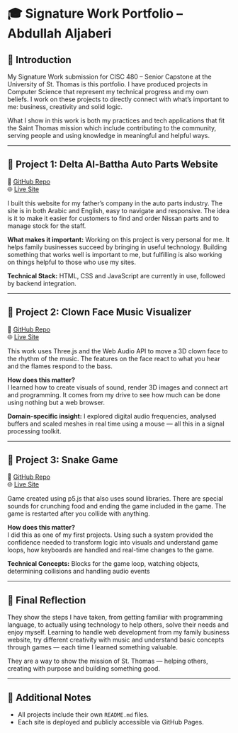 # 🎓 Signature Work Portfolio – Abdullah Aljaberi

## 🔰 Introduction

My Signature Work submission for CISC 480 – Senior Capstone at the University of St. Thomas is this portfolio. I have produced projects in Computer Science that represent my technical progress and my own beliefs. I work on these projects to directly connect with what’s important to me: business, creativity and solid logic.

What I show in this work is both my practices and tech applications that fit the Saint Thomas mission which include contributing to the community, serving people and using knowledge in meaningful and helpful ways.

---

## 💼 Project 1: Delta Al-Battha Auto Parts Website  
🔗 [GitHub Repo](https://github.com/AbdullahAljaberi/DBP)  
🌐 [Live Site](https://abdullahaljaberi.github.io/DBP/)

I built this website for my father’s company in the auto parts industry. The site is in both Arabic and English, easy to navigate and responsive. The idea is it to make it easier for customers to find and order Nissan parts and to manage stock for the staff.

**What makes it important:**
Working on this project is very personal for me. It helps family businesses succeed by bringing in useful technology. Building something that works well is important to me, but fulfilling is also working on things helpful to those who use my sites.

**Technical Stack:**
HTML, CSS and JavaScript are currently in use, followed by backend integration.

---

## 🎨 Project 2: Clown Face Music Visualizer  
🔗 [GitHub Repo](https://github.com/AbdullahAljaberi/music-visualizer)  
🌐 [Live Site](https://abdullahaljaberi.github.io/music-visualizer/)

This work uses Three.js and the Web Audio API to move a 3D clown face to the rhythm of the music. The features on the face react to what you hear and the flames respond to the bass.

**How does this matter?**  
I learned how to create visuals of sound, render 3D images and connect art and programming. It comes from my drive to see how much can be done using nothing but a web browser.

**Domain-specific insight:**
I explored digital audio frequencies, analysed buffers and scaled meshes in real time using a mouse — all this in a signal processing toolkit.

---

## 🐍 Project 3: Snake Game  
🔗 [GitHub Repo](https://github.com/AbdullahAljaberi/snake)  
🌐 [Live Site](https://abdullahaljaberi.github.io/snake/)

Game created using p5.js that also uses sound libraries. There are special sounds for crunching food and ending the game included in the game. The game is restarted after you collide with anything.

**How does this matter?**   
I did this as one of my first projects. Using such a system provided the confidence needed to transform logic into visuals and understand game loops, how keyboards are handled and real-time changes to the game.

**Technical Concepts:** 
Blocks for the game loop, watching objects, determining collisions and handling audio events

---

## 🧠 Final Reflection

They show the steps I have taken, from getting familiar with programming language, to actually using technology to help others, solve their needs and enjoy myself. Learning to handle web development from my family business website, try different creativity with music and understand basic concepts through games — each time I learned something valuable.

They are a way to show the mission of St. Thomas — helping others, creating with purpose and building something good.

---

## 📁 Additional Notes

- All projects include their own `README.md` files.
- Each site is deployed and publicly accessible via GitHub Pages.
